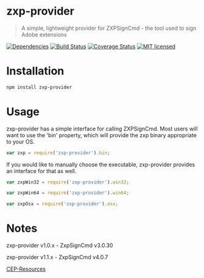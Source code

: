 # zxp-provider

> A simple, lightweight provider for ZXPSignCmd - the tool used to sign Adobe extensions

[![Dependencies](http://img.shields.io/david/codearoni/zxp-provider.svg?branch=master)](https://david-dm.org/codearoni/zxp-provider)
[![Build Status](https://travis-ci.org/codearoni/zxp-provider.svg?branch=master)](https://travis-ci.org/codearoni/zxp-provider)
[![Coverage Status](https://coveralls.io/repos/github/codearoni/zxp-provider/badge.svg?branch=master)](https://coveralls.io/github/codearoni/zxp-provider?branch=master)
[![MIT licensed](https://img.shields.io/badge/license-MIT-blue.svg)](https://opensource.org/licenses/MIT)

# Installation

```bash
npm install zxp-provider
```

# Usage

zxp-provider has a simple interface for calling ZXPSignCmd. Most users will want to use the 'bin' property, which will provide the zxp binary appropriate to your OS.

```javascript
var zxp = require('zxp-provider').bin;
```

If you would like to manually choose the executable, zxp-provider provides an interface for that as well.

```javascript
var zxpWin32 = require('zxp-provider').win32;

var zxpWin64 = require('zxp-provider').win64;

var zxpOsx = require('zxp-provider').osx;
```

# Notes

zxp-provider v1.0.x - ZxpSignCmd v3.0.30

zxp-provider v1.1.x - ZxpSignCmd v4.0.7

[CEP-Resources](https://github.com/Adobe-CEP/CEP-Resources)
